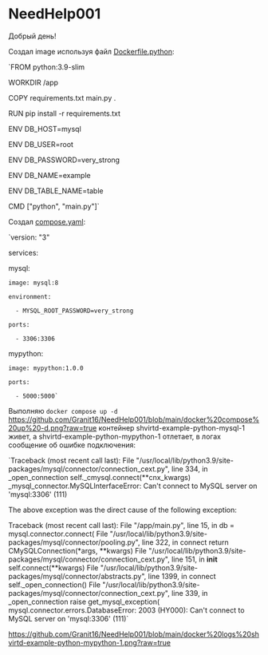 # NeedHelp001
Добрый день!

Создал image используя файл [Dockerfile.python](https://github.com/Granit16/NeedHelp001/blob/main/Dockerfile.python):

`FROM python:3.9-slim

WORKDIR /app

COPY requirements.txt main.py .

RUN pip install -r requirements.txt

ENV DB_HOST=mysql

ENV DB_USER=root

ENV DB_PASSWORD=very_strong

ENV DB_NAME=example

ENV DB_TABLE_NAME=table

CMD ["python", "main.py"]`


Создал [compose.yaml](https://github.com/Granit16/NeedHelp001/blob/main/compose.yaml):

`version: "3"

services:


  mysql:
  
    image: mysql:8
    
    environment:
    
      - MYSQL_ROOT_PASSWORD=very_strong
      
    ports:
    
      - 3306:3306
      

  mypython:
  
    image: mypython:1.0.0
    
    ports:
    
      - 5000:5000`

Выполняю `docker compose up -d`
https://github.com/Granit16/NeedHelp001/blob/main/docker%20compose%20up%20-d.png?raw=true
контейнер shvirtd-example-python-mysql-1 живет, а shvirtd-example-python-mypython-1 отлетает, в логах сообщение об ошибке подключения:

`Traceback (most recent call last):
  File "/usr/local/lib/python3.9/site-packages/mysql/connector/connection_cext.py", line 334, in _open_connection
    self._cmysql.connect(**cnx_kwargs)
_mysql_connector.MySQLInterfaceError: Can't connect to MySQL server on 'mysql:3306' (111)

The above exception was the direct cause of the following exception:

Traceback (most recent call last):
  File "/app/main.py", line 15, in <module>
    db = mysql.connector.connect(
  File "/usr/local/lib/python3.9/site-packages/mysql/connector/pooling.py", line 322, in connect
    return CMySQLConnection(*args, **kwargs)
  File "/usr/local/lib/python3.9/site-packages/mysql/connector/connection_cext.py", line 151, in __init__
    self.connect(**kwargs)
  File "/usr/local/lib/python3.9/site-packages/mysql/connector/abstracts.py", line 1399, in connect
    self._open_connection()
  File "/usr/local/lib/python3.9/site-packages/mysql/connector/connection_cext.py", line 339, in _open_connection
    raise get_mysql_exception(
mysql.connector.errors.DatabaseError: 2003 (HY000): Can't connect to MySQL server on 'mysql:3306' (111)`

https://github.com/Granit16/NeedHelp001/blob/main/docker%20logs%20shvirtd-example-python-mypython-1.png?raw=true
